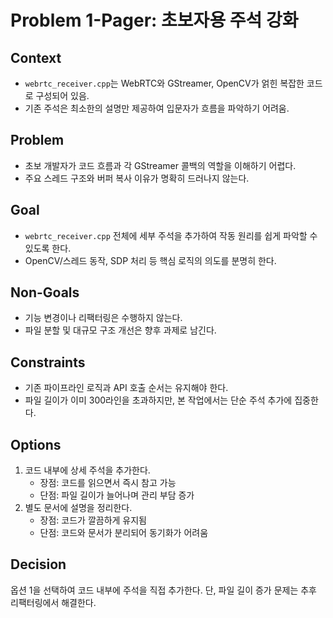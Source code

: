 # Problem 1-Pager: 초보자용 주석 강화

## Context
- `webrtc_receiver.cpp`는 WebRTC와 GStreamer, OpenCV가 얽힌 복잡한 코드로 구성되어 있음.
- 기존 주석은 최소한의 설명만 제공하여 입문자가 흐름을 파악하기 어려움.

## Problem
- 초보 개발자가 코드 흐름과 각 GStreamer 콜백의 역할을 이해하기 어렵다.
- 주요 스레드 구조와 버퍼 복사 이유가 명확히 드러나지 않는다.

## Goal
- `webrtc_receiver.cpp` 전체에 세부 주석을 추가하여 작동 원리를 쉽게 파악할 수 있도록 한다.
- OpenCV/스레드 동작, SDP 처리 등 핵심 로직의 의도를 분명히 한다.

## Non-Goals
- 기능 변경이나 리팩터링은 수행하지 않는다.
- 파일 분할 및 대규모 구조 개선은 향후 과제로 남긴다.

## Constraints
- 기존 파이프라인 로직과 API 호출 순서는 유지해야 한다.
- 파일 길이가 이미 300라인을 초과하지만, 본 작업에서는 단순 주석 추가에 집중한다.

## Options
1. 코드 내부에 상세 주석을 추가한다.
   - 장점: 코드를 읽으면서 즉시 참고 가능
   - 단점: 파일 길이가 늘어나며 관리 부담 증가
2. 별도 문서에 설명을 정리한다.
   - 장점: 코드가 깔끔하게 유지됨
   - 단점: 코드와 문서가 분리되어 동기화가 어려움

## Decision
옵션 1을 선택하여 코드 내부에 주석을 직접 추가한다. 단, 파일 길이 증가 문제는 추후 리팩터링에서 해결한다.
